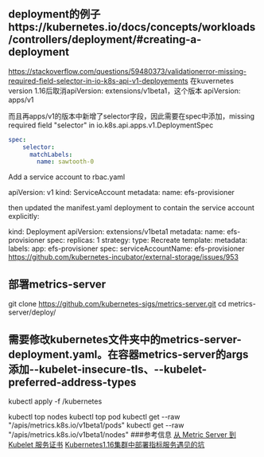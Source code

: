 



## deployment的例子https://kubernetes.io/docs/concepts/workloads/controllers/deployment/#creating-a-deployment
https://stackoverflow.com/questions/59480373/validationerror-missing-required-field-selector-in-io-k8s-api-v1-deployements
在kuvernetes version 1.16后取消apiVersion: extensions/v1beta1，这个版本
apiVersion: apps/v1

而且再apps/v1的版本中新增了selector字段，因此需要在spec中添加，missing required field "selector" in io.k8s.api.apps.v1.DeploymentSpec
```yaml
spec:
    selector:
      matchLabels:
        name: sawtooth-0
```


Add a service account to rbac.yaml

apiVersion: v1
kind: ServiceAccount
metadata:
  name: efs-provisioner

then updated the manifest.yaml deployment to contain the service account explicitly:

kind: Deployment
apiVersion: extensions/v1beta1
metadata:
  name: efs-provisioner
spec:
  replicas: 1
  strategy:
    type: Recreate 
  template:
    metadata:
      labels:
        app: efs-provisioner
    spec:
      serviceAccountName: efs-provisioner
https://github.com/kubernetes-incubator/external-storage/issues/953


## 部署metrics-server
git clone https://github.com/kubernetes-sigs/metrics-server.git
cd metrics-server/deploy/

## 需要修改kubernetes文件夹中的metrics-server-deployment.yaml。在容器metrics-server的args添加--kubelet-insecure-tls、--kubelet-preferred-address-types
kubectl apply -f /kubernetes


kubectl top nodes
kubectl top pod
kubectl get --raw "/apis/metrics.k8s.io/v1beta1/pods"
kubectl get --raw "/apis/metrics.k8s.io/v1beta1/nodes"
###参考信息
[从 Metric Server 到 Kubelet 服务证书](https://blog.fleeto.us/post/from-metric-server/)
[Kubernetes1.16集群中部署指标服务遇见的坑](https://www.sklinux.com/posts/k8s/%E9%9B%86%E7%BE%A4%E6%A0%B8%E5%BF%83%E6%8C%87%E6%A0%87%E6%9C%8D%E5%8A%A1/)